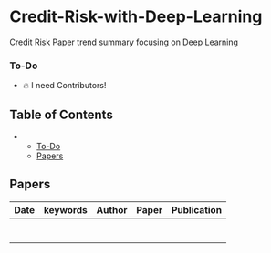 # Credit-Risk-with-Deep-Learning
Credit Risk Paper trend summary focusing on Deep Learning



### To-Do

- 🔥 I need Contributors! 



## Table of Contents


- 
  - [To-Do](#To-Do)
  - [Papers](#Papers)


## Papers
     
|  Date  |       keywords        |Author                                          |Paper                                                                                                                                                                   |     Publication    |
| :-----: | :------------------: | :--------------------------------------------: | :-----------------------------------------------------------------------------------------------------------------------------------------------------------------------| :-----------------------------------------------------------: |
|   |          |   |      |             |
|   |          |   |      |             |
|   |          |   |      |             |
|   |          |   |      |             |
|   |          |   |      |             |
|   |          |   |      |             | 
|   |          |   |      |             | 






